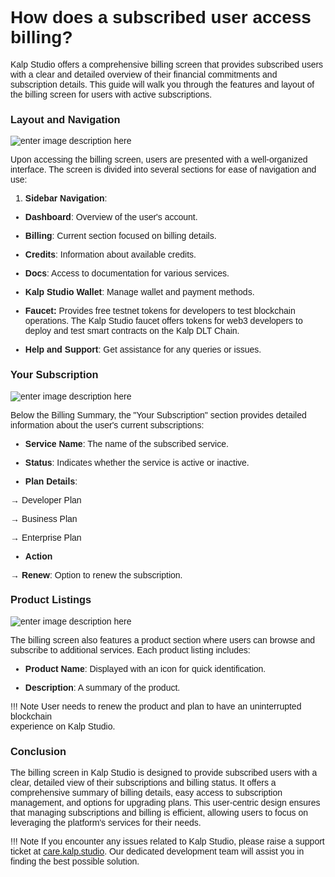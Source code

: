 <style>  body { font-family: "Source Sans 3", sans-serif!important; }</style>

<link  href="https://fonts.googleapis.com/css2?family=Source+Sans+3:ital,wght@0,200..900;1,200..900&display=swap"  rel="stylesheet">  <link  rel="stylesheet"  href="https://fonts.googleapis.com/icon?family=Material+Icons">

# How does a subscribed user access billing?

Kalp Studio offers a comprehensive billing screen that provides subscribed users with a clear and detailed overview of their financial commitments and subscription details. This guide will walk you through the features and layout of the billing screen for users with active subscriptions.

### Layout and Navigation

![enter image description here](https://docs-images-kalp-studio.s3.ap-south-1.amazonaws.com/3.+Billing/6.png)

Upon accessing the billing screen, users are presented with a well-organized interface. The screen is divided into several sections for ease of navigation and use:

1.  **Sidebar Navigation**:
    

-   **Dashboard**: Overview of the user's account.
    
-   **Billing**: Current section focused on billing details.
    
-   **Credits**: Information about available credits.
    
-   **Docs**: Access to documentation for various services.
    
-   **Kalp Studio Wallet**: Manage wallet and payment methods.
    
-   **Faucet:** Provides free testnet tokens for developers to test blockchain operations. The Kalp Studio faucet offers tokens for web3 developers to deploy and test smart contracts on the Kalp DLT Chain.
    
-   **Help and Support**: Get assistance for any queries or issues.
    

### Your Subscription

![enter image description here](https://docs-images-kalp-studio.s3.ap-south-1.amazonaws.com/3.+Billing/7.png)


Below the Billing Summary, the "Your Subscription" section provides detailed information about the user's current subscriptions:

-   **Service Name**: The name of the subscribed service.
    
-   **Status**: Indicates whether the service is active or inactive.
    
-   **Plan Details**:
    

→ Developer Plan

→ Business Plan

→ Enterprise Plan

-   **Action**   

**→ Renew**: Option to renew the subscription.

### Product Listings


![enter image description here](https://docs-images-kalp-studio.s3.ap-south-1.amazonaws.com/3.+Billing/8.png)

The billing screen also features a product section where users can browse and subscribe to additional services. Each product listing includes:

-   **Product Name**: Displayed with an icon for quick identification.
    
-   **Description**: A summary of the product.

!!! Note
    User needs to renew the product and plan to have an uninterrupted blockchain     
    experience on Kalp Studio.

### Conclusion

The billing screen in Kalp Studio is designed to provide subscribed users with a clear, detailed view of their subscriptions and billing status. It offers a comprehensive summary of billing details, easy access to subscription management, and options for upgrading plans. This user-centric design ensures that managing subscriptions and billing is efficient, allowing users to focus on leveraging the platform's services for their needs.


!!! Note
    If you encounter any issues related to Kalp Studio, please raise a support ticket at [care.kalp.studio](mailto:care.kalp.studio). Our dedicated development team will assist you in finding the best possible solution.